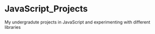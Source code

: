 # JavaScript_Projects
My undergradute projects in JavaScript and experimenting with different libraries

